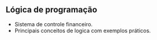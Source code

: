 ## Lógica de programação

 - Sistema de controle financeiro.
 - Principais conceitos de logica com exemplos práticos.


